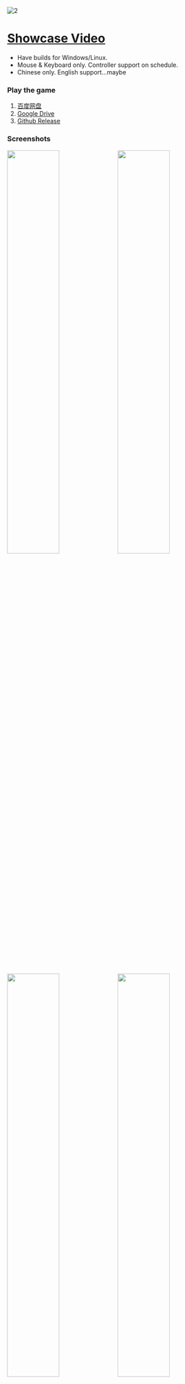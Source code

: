 ![2](https://user-images.githubusercontent.com/100255436/211665714-782d981d-e8de-427d-bcbd-99a86bac1a81.jpg)
# [Showcase Video](https://www.bilibili.com/video/BV1vD4y1p7cu)
- Have builds for Windows/Linux.
- Mouse & Keyboard only. Controller support on schedule.
- Chinese only. English support...maybe

### Play the game
1. [百度网盘](https://pan.baidu.com/s/1fv9NreswIF_PM7yGrmtBtA?pwd=h63g)
2. [Google Drive](https://drive.google.com/drive/folders/1_oDC0mpXIAc013O8Lg83KPEgBYd-f68W?usp=share_link)
3. [Github Release](https://github.com/Maoyeedy/Qiyu_UnityProject/releases)

### Screenshots
<img src="https://user-images.githubusercontent.com/100255436/211786724-860ffee3-45b3-4980-bbf7-9894fc002893.jpg" align="left" width="49%">
<img src="https://user-images.githubusercontent.com/100255436/211786767-9cdd4978-83e9-450c-8ee1-f4223ef0fe1b.jpg" align="right" width="49%">
<img src="https://user-images.githubusercontent.com/100255436/211786960-773ccc1d-f147-4e99-ae96-5097af666238.jpg" align="left" width="49%">
<img src="https://user-images.githubusercontent.com/100255436/211786946-fbeec510-0d34-4852-938f-c5128cc8a1d0.jpg" align="right" width="49%">
<img src="https://user-images.githubusercontent.com/100255436/211787022-75b8b2fa-83e8-4d67-aac8-e556580ca1f3.jpg" align="left" width="49%">
<img src="https://user-images.githubusercontent.com/100255436/211787060-61d6a450-b1ba-48b4-929b-de3131960fa0.jpg" align="right" width="49%">

### Get the project
```bash
git clone https://github.com/Maoyeedy/Qiyu_UnityProject.git
```
